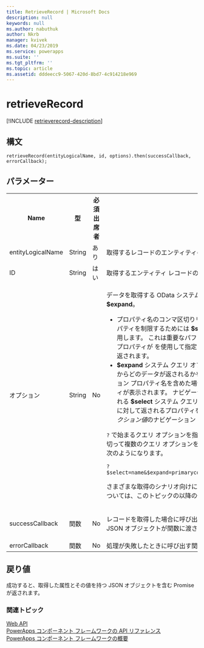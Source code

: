 ```yaml
---
title: RetrieveRecord | Microsoft Docs
description: null
keywords: null
ms.author: nabuthuk
author: Nkrb
manager: kvivek
ms.date: 04/23/2019
ms.service: powerapps
ms.suite: ''
ms.tgt_pltfrm: ''
ms.topic: article
ms.assetid: dddeecc9-5067-420d-8bd7-4c914218e969
---
```


# <a name="retrieverecord"></a>retrieveRecord

[!INCLUDE [retrieverecord-description](includes/retrieverecord-description.md)]

## <a name="syntax"></a>構文

`retrieveRecord(entityLogicalName, id, options).then(successCallback, errorCallback);`

## <a name="parameters"></a>パラメーター

<table style="width:100%">
<tr>
<th>Name</th>
<th>型</th>
<th>必須出席者</th>
<th>説明</th>
</tr>
<tr>
<td>entityLogicalName</td>
<td>String</td>
<td>あり</td>
<td>取得するレコードのエンティティの論理名。 たとえば、&quot;account&quot;。</td>
</tr>
<tr>
<td>ID</td>
<td>String</td>
<td>はい</td>
<td>取得するエンティティ レコードの GUID。</td>
</tr>
<tr>
<td>オプション</td>
<td>String</td>
<td>No</td>
<td><p>データを取得する OData システム クエリ オプション、<b>$select</b> および <b>$expand</b>。</p>
<ul><li>プロパティ名のコンマ区切りリストを含めることにより返されるプロパティを制限するためには <b>$select</b> システム クエリ オプションを使用します。 これは重要なパフォーマンスのベスト プラクティスです。 プロパティが <b></b> を使用して指定されない場合は、すべてのプロパティが返されます。</li>
<li><b>$expand</b> システム クエリ オプションを使用して、関連エンティティからどのデータが返されるかをコントロールします。 単にナビゲーション プロパティ名を含めた場合は、関連レコードのすべてのプロパティが表示されます。 ナビゲーション プロパティ名の後にかっこで示される <b>$select</b> システム クエリ オプションを使用して、関連レコードに対して返されるプロパティを制限できます。 これは、<i>単一値</i>と<i>コレクション値</i>のナビゲーション プロパティの両方で使用します。</li>
</ul>
<p><code>?</code> で始まるクエリ オプションを指定します。 クエリ オプションを <code>&amp;</code> で区切って複数のクエリ オプションを指定することもできます。 たとえば、次のようになります。</p>
<code>?$select=name&amp;$expand=primarycontactid($select=contactid,fullname)</code>
<p>さまざまな取得のシナリオ向けに <code>options</code> パラメーターを定義する方法については、このトピックの以降の例を参照してください。</td>
</tr>
<tr>
<td>successCallback</td>
<td>関数</td>
<td>No</td>
<td><p>レコードを取得した場合に呼び出す関数。 取得したプロパティと値を持つ JSON オブジェクトが関数に渡されます。</p>
</td>
</tr>
<tr>
<td>errorCallback</td>
<td>関数</td>
<td>No</td>
<td>処理が失敗したときに呼び出す関数。</td>
</tr>
</table>

## <a name="return-value"></a>戻り値

成功すると、取得した属性とその値を持つ JSON オブジェクトを含む Promise が返されます。


### <a name="related-topics"></a>関連トピック

[Web API](../webapi.md)<br/>
[PowerApps コンポーネント フレームワークの API リファレンス](../../reference/index.md)<br/>
[PowerApps コンポーネント フレームワークの概要](../../overview.md)